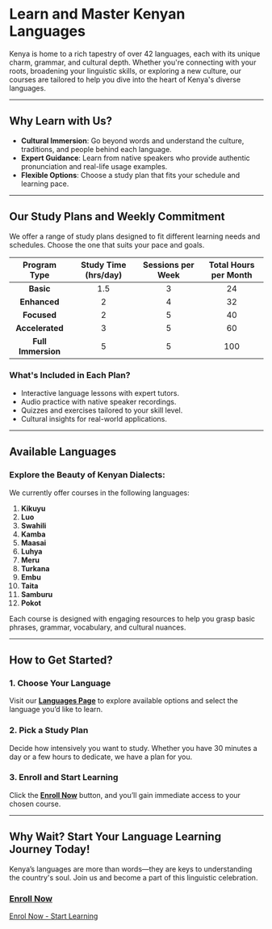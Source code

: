 <!-- Enrol To Learn -->

<!-- Language School In Kenya - 

The Language School in Kenya
Cell: +254 111-333-222

Email: info@languageschoolkenya.org

Location: Chania Ave. Kilimani, Nairobi, Kenya

-->
<!-- // Write section -->

# Learn and Master Kenyan Languages

Kenya is home to a rich tapestry of over 42 languages, each with its unique charm, grammar, and cultural depth. Whether you're connecting with your roots, broadening your linguistic skills, or exploring a new culture, our courses are tailored to help you dive into the heart of Kenya's diverse languages.

---

## Why Learn with Us?

- **Cultural Immersion**: Go beyond words and understand the culture, traditions, and people behind each language.  
- **Expert Guidance**: Learn from native speakers who provide authentic pronunciation and real-life usage examples.  
- **Flexible Options**: Choose a study plan that fits your schedule and learning pace.  

---

## Our Study Plans and Weekly Commitment

We offer a range of study plans designed to fit different learning needs and schedules. Choose the one that suits your pace and goals.

| **Program Type**   | **Study Time (hrs/day)** | **Sessions per Week** | **Total Hours per Month** |
|:-------------------:|:------------------------:|:----------------------:|:--------------------------:|
| **Basic**          | 1.5                      | 3                      | 24                         |
| **Enhanced**       | 2                        | 4                      | 32                         |
| **Focused**        | 2                        | 5                      | 40                         |
| **Accelerated**    | 3                        | 5                      | 60                         |
| **Full Immersion** | 5                        | 5                      | 100                        |

### What's Included in Each Plan?
- Interactive language lessons with expert tutors.  
- Audio practice with native speaker recordings.  
- Quizzes and exercises tailored to your skill level.  
- Cultural insights for real-world applications.  

---

## Available Languages

### Explore the Beauty of Kenyan Dialects:
We currently offer courses in the following languages:  
1. **Kikuyu**  
2. **Luo**  
3. **Swahili**  
4. **Kamba**  
5. **Maasai**  
6. **Luhya**  
7. **Meru**  
8. **Turkana**  
9. **Embu**  
10. **Taita**  
11. **Samburu**  
12. **Pokot**  

Each course is designed with engaging resources to help you grasp basic phrases, grammar, vocabulary, and cultural nuances.

---

## How to Get Started?

### 1. **Choose Your Language**
Visit our **[Languages Page](#)** to explore available options and select the language you’d like to learn.

### 2. **Pick a Study Plan**
Decide how intensively you want to study. Whether you have 30 minutes a day or a few hours to dedicate, we have a plan for you.

### 3. **Enroll and Start Learning**
Click the **[Enroll Now](#)** button, and you’ll gain immediate access to your chosen course.  

---

## Why Wait? Start Your Language Learning Journey Today!

Kenya’s languages are more than words—they are keys to understanding the country's soul. Join us and become a part of this linguistic celebration.  

### [Enroll Now](#)



[Enrol Now - Start Learning]()